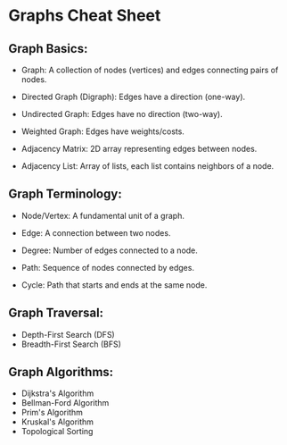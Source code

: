 # Graphs Cheat Sheet 

## Graph Basics:
- Graph: A collection of nodes (vertices) and edges connecting pairs of nodes.

- Directed Graph (Digraph): Edges have a direction (one-way).

- Undirected Graph: Edges have no direction (two-way).

- Weighted Graph: Edges have weights/costs.

- Adjacency Matrix: 2D array representing edges between nodes.

- Adjacency List: Array of lists, each list contains neighbors of a node.

## Graph Terminology:
- Node/Vertex: A fundamental unit of a graph.

- Edge: A connection between two nodes.

- Degree: Number of edges connected to a node.

- Path: Sequence of nodes connected by edges.

- Cycle: Path that starts and ends at the same node.


## Graph Traversal:
- Depth-First Search (DFS)
- Breadth-First Search (BFS)

## Graph Algorithms:
- Dijkstra's Algorithm
- Bellman-Ford Algorithm
- Prim's Algorithm
- Kruskal's Algorithm
- Topological Sorting